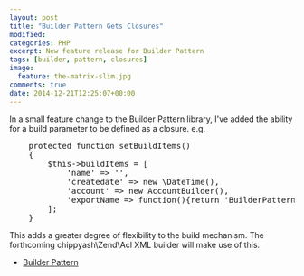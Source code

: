 ```yaml
---
layout: post
title: "Builder Pattern Gets Closures"
modified:
categories: PHP
excerpt: New feature release for Builder Pattern
tags: [builder, pattern, closures]
image:
  feature: the-matrix-slim.jpg
comments: true
date: 2014-12-21T12:25:07+00:00
---
```


In a small feature change to the Builder Pattern library, I've added the ability
for a build parameter to be defined as a closure. e.g. 

<pre>
    protected function setBuildItems()
    {
        $this->buildItems = [
            'name' => '',
            'createdate' => new \DateTime(),
            'account' => new AccountBuilder(),
            'exportName => function(){return 'BuilderPattern!';}
        ];
    }
</pre>

This adds a greater degree of flexibility to the build mechanism. The forthcoming
chippyash\Zend\Acl XML builder will make use of this.

- [Builder Pattern](https://github.com/chippyash/Builder-Pattern)
 